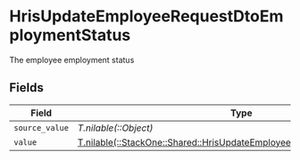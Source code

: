 # HrisUpdateEmployeeRequestDtoEmploymentStatus

The employee employment status


## Fields

| Field                                                                                                                                      | Type                                                                                                                                       | Required                                                                                                                                   | Description                                                                                                                                |
| ------------------------------------------------------------------------------------------------------------------------------------------ | ------------------------------------------------------------------------------------------------------------------------------------------ | ------------------------------------------------------------------------------------------------------------------------------------------ | ------------------------------------------------------------------------------------------------------------------------------------------ |
| `source_value`                                                                                                                             | *T.nilable(::Object)*                                                                                                                      | :heavy_minus_sign:                                                                                                                         | N/A                                                                                                                                        |
| `value`                                                                                                                                    | [T.nilable(::StackOne::Shared::HrisUpdateEmployeeRequestDtoSchemasValue)](../../models/shared/hrisupdateemployeerequestdtoschemasvalue.md) | :heavy_minus_sign:                                                                                                                         | N/A                                                                                                                                        |